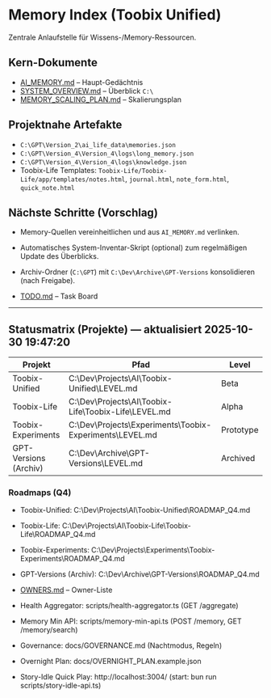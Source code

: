 ﻿# Memory Index (Toobix Unified)

Zentrale Anlaufstelle für Wissens-/Memory-Ressourcen.

## Kern-Dokumente
- [AI_MEMORY.md](../AI_MEMORY.md) – Haupt-Gedächtnis
- [SYSTEM_OVERVIEW.md](SYSTEM_OVERVIEW.md) – Überblick `C:\`
- [MEMORY_SCALING_PLAN.md](MEMORY_SCALING_PLAN.md) – Skalierungsplan

## Projektnahe Artefakte
- `C:\GPT\Version_2\ai_life_data\memories.json`
- `C:\GPT\Version_4\Version_4\logs\long_memory.json`
- `C:\GPT\Version_4\Version_4\logs\knowledge.json`
- Toobix-Life Templates: `Toobix-Life/Toobix-Life/app/templates/notes.html`, `journal.html`, `note_form.html`, `quick_note.html`

## Nächste Schritte (Vorschlag)
- Memory-Quellen vereinheitlichen und aus `AI_MEMORY.md` verlinken.
- Automatisches System-Inventar-Skript (optional) zum regelmäßigen Update des Überblicks.
- Archiv-Ordner (`C:\GPT`) mit `C:\Dev\Archive\GPT-Versions` konsolidieren (nach Freigabe).

- [TODO.md](TODO.md) – Task Board

---

## Statusmatrix (Projekte) — aktualisiert 2025-10-30 19:47:20

| Projekt               | Pfad                                                                   | Level     |
|-----------------------|------------------------------------------------------------------------|-----------|
| Toobix-Unified        | C:\\Dev\\Projects\\AI\\Toobix-Unified\\LEVEL.md                | Beta      |
| Toobix-Life           | C:\\Dev\\Projects\\AI\\Toobix-Life\\Toobix-Life\\LEVEL.md     | Alpha     |
| Toobix-Experiments    | C:\\Dev\\Projects\\Experiments\\Toobix-Experiments\\LEVEL.md   | Prototype |
| GPT-Versions (Archiv) | C:\\Dev\\Archive\\GPT-Versions\\LEVEL.md                        | Archived  |

### Roadmaps (Q4)
- Toobix-Unified: C:\\Dev\\Projects\\AI\\Toobix-Unified\\ROADMAP_Q4.md
- Toobix-Life: C:\\Dev\\Projects\\AI\\Toobix-Life\\Toobix-Life\\ROADMAP_Q4.md
- Toobix-Experiments: C:\\Dev\\Projects\\Experiments\\Toobix-Experiments\\ROADMAP_Q4.md
- GPT-Versions (Archiv): C:\\Dev\\Archive\\GPT-Versions\\ROADMAP_Q4.md

- [OWNERS.md](OWNERS.md) – Owner-Liste

- Health Aggregator: scripts/health-aggregator.ts (GET /aggregate)

- Memory Min API: scripts/memory-min-api.ts (POST /memory, GET /memory/search)

- Governance: docs/GOVERNANCE.md (Nachtmodus, Regeln)

- Overnight Plan: docs/OVERNIGHT_PLAN.example.json

- Story-Idle Quick Play: http://localhost:3004/ (start: bun run scripts/story-idle-api.ts)
